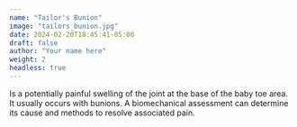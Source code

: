 ```yaml
---
name: "Tailor's Bunion"
image: "tailors_bunion.jpg"
date: 2024-02-20T18:45:41-05:00
draft: false
author: "Your name here"
weight: 2
headless: true
---
```


Is a potentially painful swelling of the joint at the base of the baby toe area. It usually occurs with bunions. A biomechanical assessment can determine its cause and methods to resolve associated pain.